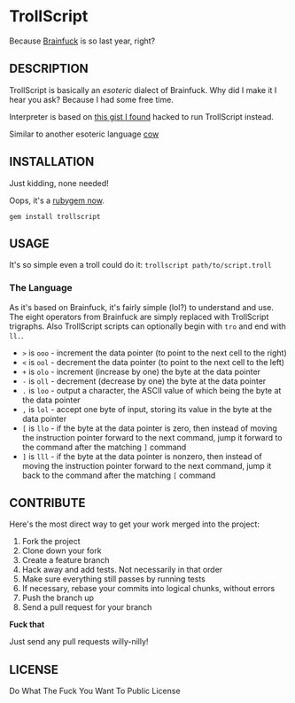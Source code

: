 # TrollScript

Because [Brainfuck](http://en.wikipedia.org/wiki/Brainfuck) is so last year, right?

## DESCRIPTION

TrollScript is basically an _esoteric_ dialect of Brainfuck. Why did I make it I hear you ask? Because I had some free time.

Interpreter is based on [this gist I found](https://gist.github.com/69910) hacked to run TrollScript instead.

Similar to another esoteric language [cow](http://www.bigzaphod.org/cow/)

## INSTALLATION

Just kidding, none needed!

Oops, it's a [rubygem now](https://rubygems.org/gems/trollscript).

`gem install trollscript`

## USAGE

It's so simple even a troll could do it: `trollscript path/to/script.troll`

### The Language

As it's based on Brainfuck, it's fairly simple (lol?) to understand and use.
The eight operators from Brainfuck are simply replaced with TrollScript
trigraphs. Also TrollScript scripts can optionally begin with `tro` and end with `ll.`.

* `>` is `ooo` - increment the data pointer (to point to the next cell to the right)
* `<` is `ool` - decrement the data pointer (to point to the next cell to the left)
* `+` is `olo` - increment (increase by one) the byte at the data pointer
* `-` is `oll` - decrement (decrease by one) the byte at the data pointer
* `.` is `loo` - output a character, the ASCII value of which being the byte at the data pointer
* `,` is `lol` - accept one byte of input, storing its value in the byte at the data pointer
* `[` is `llo` - if the byte at the data pointer is zero, then instead of moving the instruction pointer forward to the next command, jump it forward to the command after the matching `]` command
* `]` is `lll` - if the byte at the data pointer is nonzero, then instead of moving the instruction pointer forward to the next command, jump it back to the command after the matching `[` command

## CONTRIBUTE

Here's the most direct way to get your work merged into the project:

1. Fork the project
2. Clone down your fork
3. Create a feature branch
4. Hack away and add tests. Not necessarily in that order
5. Make sure everything still passes by running tests
6. If necessary, rebase your commits into logical chunks, without errors
7. Push the branch up
8. Send a pull request for your branch

**Fuck that**

Just send any pull requests willy-nilly!

## LICENSE

Do What The Fuck You Want To Public License
